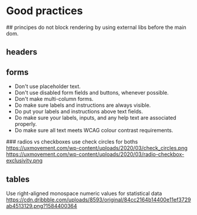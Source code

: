 Good practices
=======

## principes
do not block rendering by using external libs before the main dom.

## headers


## forms

- Don't use placeholder text.
- Don't use disabled form fields and buttons, whenever possible.
- Don't make multi-column forms.
- Do make sure labels and instructions are always visible.
- Do put your labels and instructions above text fields.
- Do make sure your labels, inputs, and any help text are associated properly.
- Do make sure all text meets WCAG colour contrast requirements.


### radios vs checkboxes
use check circles for boths
https://uxmovement.com/wp-content/uploads/2020/03/check_circles.png
https://uxmovement.com/wp-content/uploads/2020/03/radio-checkbox-exclusivity.png

## tables
Use right-aligned monospace numeric values for statistical data
https://cdn.dribbble.com/uploads/8593/original/84cc2164b14400e11ef3729ab4513129.png?1584400364
